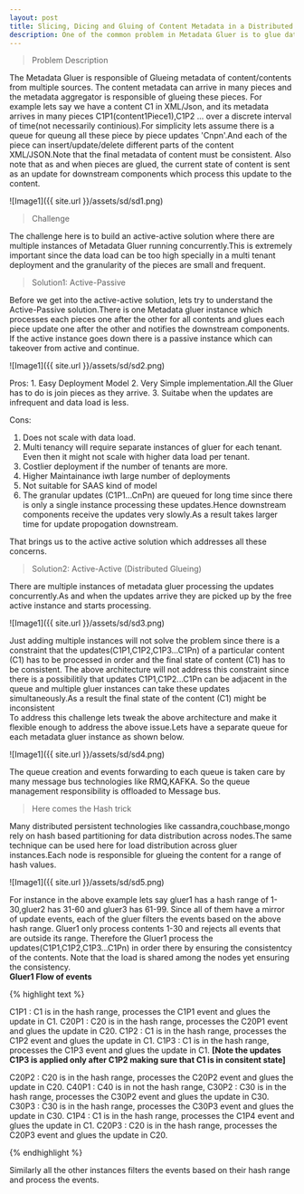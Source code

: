 ```yaml
---
layout: post
title: Slicing, Dicing and Gluing of Content Metadata in a Distributed way
description: One of the common problem in Metadata Gluer is to glue data piece by piece.Also have an active-active deployment for metadata gluer for scalability and availability.
---
```

> Problem Description

The Metadata Gluer is responsible of Glueing metadata of content/contents from multiple sources. The content metadata can arrive in many pieces and the metadata aggregator is responsible of glueing these pieces. For example lets say we have a content C1 in XML/Json, and its metadata arrives in many pieces C1P1(content1Piece1),C1P2 ... over a discrete interval of time(not necessarily continious).For simplicity lets assume there is a queue for queung all these piece by piece updates 'Cnpn'.And each of the piece can insert/update/delete different parts of the content XML/JSON.Note that the final metadata of content must be consistent. Also note that as and when pieces are glued, the current state of content is sent as an update for downstream components which process this update to the content.

![Image1]({{ site.url }}/assets/sd/sd1.png)

> Challenge

The challenge here is to build an active-active solution where there are multiple instances of Metadata Gluer running concurrently.This is extremely important since the data load can be too high specially in a multi tenant deployment and the granularity of the pieces are small and frequent.

>Solution1: Active-Passive

Before we get into the active-active solution, lets try to understand the  Active-Passive solution.There is one Metadata gluer instance which processes each pieces one after the other for all contents and glues each piece update one after the other and notifies the downstream components. If the active instance goes down there is a passive instance which can takeover from active and continue.

![Image1]({{ site.url }}/assets/sd/sd2.png)

<p>
Pros:
1.  Easy Deployment Model
2.  Very Simple implementation.All the Gluer has to do is join pieces as they arrive.
3.  Suitabe when the updates are infrequent and data load is less.

Cons:
1.  Does not scale with data load.
2.  Multi tenancy will require separate instances of gluer for each tenant. Even then it might not scale with higher data load per tenant.
3.  Costlier deployment if the number of tenants are more.
4.  Higher Maintainance iwth large number of deployments
5.  Not suitable for SAAS kind of model
6.  The granular updates (C1P1...CnPn) are queued for long time since there is only a single instance processing these updates.Hence downstream components receive the updates very slowly.As a result takes larger time for update propogation downstream.
</p>

That brings us to the active active solution which addresses all these concerns.

>Solution2: Active-Active (Distributed Glueing)

There are multiple instances of metadata gluer processing the updates concurrently.As and when the updates arrive they are picked up by the free active instance and starts processing.

![Image1]({{ site.url }}/assets/sd/sd3.png)

Just adding multiple instances will not solve the problem since there is a constraint that the updates(C1P1,C1P2,C1P3...C1Pn) of a  particular content (C1) has to be processed in order and the final state of content (C1) has to be consistent. The above architecture will not address this constraint since there is a possibilitily that updates C1P1,C1P2...C1Pn can be adjacent in the queue and multiple gluer instances can take these updates simultaneously.As a result the final state of the content (C1) might be inconsistent
<br>
To address this challenge lets tweak the above architecture and make it flexible enough to address the above issue.Lets have a separate queue for each metadata gluer instance as shown below.

![Image1]({{ site.url }}/assets/sd/sd4.png)

The queue creation and events forwarding to each queue is taken care by many message bus technologies like RMQ,KAFKA. So the queue management responsibility is offloaded to Message bus.
<br>

>Here comes the Hash trick

Many distributed persistent technologies like cassandra,couchbase,mongo rely on hash based partitioning for data distribution across nodes.The same technique can be used here for load distribution across gluer instances.Each node is responsible for glueing the content for a range of hash values.

![Image1]({{ site.url }}/assets/sd/sd5.png)

For instance in the above example lets say gluer1 has a hash range of 1-30,gluer2 has 31-60 and gluer3 has 61-99. Since all of them have a mirror of update events, each of the gluer filters the events based on the above hash range. Gluer1 only process contents 1-30 and rejects all events that are outside its range. Therefore the Gluer1 process the updates(C1P1,C1P2,C1P3...C1Pn) in order there by ensuring the consistentcy of the contents.
Note that the load is shared among the nodes yet ensuring the consistency.
<br>
<b>Gluer1 Flow of events</b>
<br>

{% highlight text %}

C1P1    : C1 is in the hash range, processes the C1P1 event and glues the update in C1.
C20P1   : C20 is in the hash range, processes the C20P1 event and glues the update in C20.
C1P2    : C1 is in the hash range, processes the C1P2 event and glues the update in C1.
C1P3    : C1 is in the hash range, processes the C1P3 event and glues the update in C1.
<b>[Note the updates C1P3 is applied only after C1P2 making sure that C1 is in consitent state]</b>

C20P2   : C20 is in the hash range, processes the C20P2 event and glues the update in C20.
C40P1   : C40 is in not the hash range, 
C30P2   : C30 is in the hash range, processes the C30P2 event and glues the update in C30.
C30P3   : C30 is in the hash range, processes the C30P3 event and glues the update in C30.
C1P4    : C1 is in the hash range, processes the C1P4 event and glues the update in C1.
C20P3   : C20 is in the hash range, processes the C20P3 event and glues the update in C20.

{% endhighlight %}

Similarly all the other instances filters the events based on their hash range and process the events.





